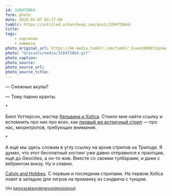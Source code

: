```yaml
---
id: 320475864
form: photo
date: 2010-01-07 02:27:00
tumblr: https://untitled.urbansheep.com/post/320475864/
title:
tags:
    - картинки
    - комиксы
photo_original_url: https://64.media.tumblr.com/tumblr_kvumi9K0Bt1qz4wzio1_1280.gif
photo: "@/assets/media/320475864.gif"
photo_caption:
photo_source:
photo_source_url:
photo_source_title:
---
```


<p>—&nbsp;Снежные акулы?</p>
<p>—&nbsp;Тому парню кранты.</p>

<p>*</p>

<p>Билл Уоттерсон, мастер <a href="http://www.gocomics.com/calvinandhobbes">Кельвина и Хобса</a>. Стоило мне найти ссылку и вспомнить про них про всех, как <a href="http://www.gocomics.com/calvinandhobbes/2010/01/06/">первый же встречный стрип</a> — про нас, мизантропов, требующих внимания.</p>

<p>*</p>

<p>А ещё мы здесь сложим в углу ссылку на архив стрипов на Триподе. Я думал, что этот бесплатный хостинг уже давно отправился к праотцам, ещё до Geocities, а он-то жив. Вместе со своими тулбарами, и даже с вебрингом внизу. Ну и славно.</p>

<p><a href="http://my_raven.tripod.com/CalvinandHobbes/calvin_hobbes.html">Calvin and Hobbes</a>. C первым и последним стрипами. На первом Хобса ловят в западню для тигров на приманку из сэндвича с тунцом. </p>

<p><small>(thx <a href="http://kagurazakaundergroundresistance.tumblr.com/post/320060168" class="tumblr_blog">kagurazakaundergroundresistance</a>)</small></p>
